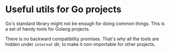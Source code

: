 # Useful utils for Go projects

Go's standard library might not be enough for doing common things. This is a set of handy tools for Golang projects.

There is no backward compatibility promises. That's why all the tools are hidden under `internal` dir, 
to make it non-importable for other projects.
